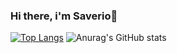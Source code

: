 ### Hi there, i'm Saverio👋

[![Top Langs](https://github-readme-stats.vercel.app/api/top-langs/?username=Ranchoo28)](https://github.com/anuraghazra/github-readme-stats)
![Anurag's GitHub stats](https://github-readme-stats.vercel.app/api?username=Ranchoo28&show_icons=true&theme=merko)

<!--
**Ranchoo28/Ranchoo28** is a ✨ _special_ ✨ repository because its `README.md` (this file) appears on your GitHub profile.

Here are some ideas to get you started:

- 🔭 I’m currently working on ...
- 🌱 I’m currently learning ...
- 👯 I’m looking to collaborate on ...
- 🤔 I’m looking for help with ...
- 💬 Ask me about ...
- 📫 How to reach me: ...
- 😄 Pronouns: ...
- ⚡ Fun fact: ...
-->






